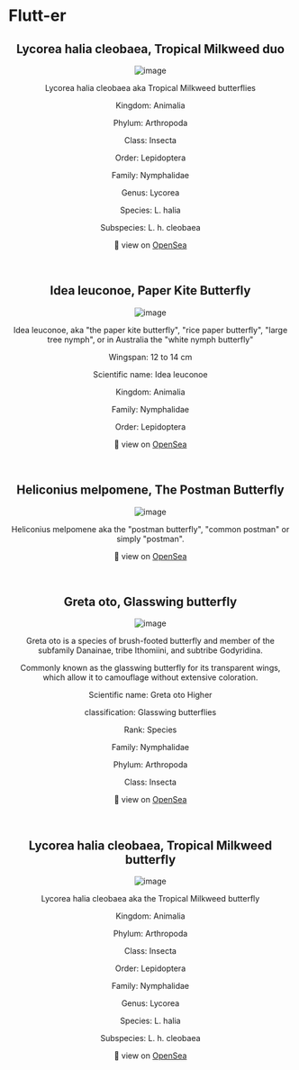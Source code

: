# Flutt-er

<h2 align="center"> Lycorea halia cleobaea, Tropical Milkweed duo </h2>
<div align="center">
  
![image](https://lh3.googleusercontent.com/VjbTsKNo0ql9IxsB3vRSAWsvDbKF3n6j8tXXkYAYN_CTYGz4eHNO45oqSrvUSUb5IiOSIihlJboTOYwe-8FaqQNrSbWGhvnvztyWIg=w600)

Lycorea halia cleobaea aka Tropical Milkweed butterflies

Kingdom: Animalia

Phylum: Arthropoda

Class: Insecta

Order: Lepidoptera

Family: Nymphalidae

Genus: Lycorea

Species: L. halia

Subspecies: L. h. cleobaea
  
👀 view on [OpenSea](https://opensea.io/assets/0x495f947276749ce646f68ac8c248420045cb7b5e/12714204501747205633217818940794087116270597844190628696059582171628666093569)
  
</div>

<br>

<h2 align="center"> Idea leuconoe, Paper Kite Butterfly </h2>
<div align="center">
  
![image](https://lh3.googleusercontent.com/yGD2qFM-0Fyj6olYp0mxvzulUa2NIPO92MGW2028Qogi-OHLry5YjRqY0Kd09mltyGed0ssfkGt16HW4JDWjeVUEPbNiiJ47uo_EDQ=s0)
 
Idea leuconoe, aka "the paper kite butterfly", "rice paper butterfly", "large tree nymph", or in Australia the "white nymph butterfly"

Wingspan: 12 to 14 cm 
  
Scientific name: Idea leuconoe 

Kingdom: Animalia 

Family: Nymphalidae 
  
Order: Lepidoptera
    
👀 view on [OpenSea](https://opensea.io/assets/0x495f947276749ce646f68ac8c248420045cb7b5e/12714204501747205633217818940794087116270597844190628696059582167230619582465)
  
</div>

<br>

<h2 align="center"> Heliconius melpomene, The Postman Butterfly </h2>
<div align="center">
  
![image](https://lh3.googleusercontent.com/bsQT55gmr7W2vQw0m6L9mNLru534QSY14m59ravHtMqn5AFsilvYe_7FEOKtzeMMuV5h4cIfsOvdLvGoDMKZYf2b1eZ7tB5hs8gXlw=w600)
 
Heliconius melpomene aka the "postman butterfly", "common postman" or simply "postman".

👀 view on [OpenSea](https://opensea.io/assets/0x495f947276749ce646f68ac8c248420045cb7b5e/12714204501747205633217818940794087116270597844190628696059582168330131210241)
  
</div>

<br>

<h2 align="center"> Greta oto, Glasswing butterfly </h2>
<div align="center">
  
![image](https://lh3.googleusercontent.com/NL1tM5itOgHDPuVKmAzMf-2NA4HOwa7QobNwzyDA0QzrdWoAkJTQoZGk-tuLSmLETc1ukWEGSKUzgrDd_B8J4CitSY-KvvOlaqB9=w600)
 
Greta oto is a species of brush-footed butterfly and member of the subfamily Danainae, tribe Ithomiini, and subtribe Godyridina.

Commonly known as the glasswing butterfly for its transparent wings, which allow it to camouflage without extensive coloration.

Scientific name: Greta oto Higher 
  
classification: Glasswing butterflies 

Rank: Species 

Family: Nymphalidae 

Phylum: Arthropoda 

Class: Insecta
  
👀 view on [OpenSea](https://opensea.io/assets/0x495f947276749ce646f68ac8c248420045cb7b5e/12714204501747205633217818940794087116270597844190628696059582169429642838017)
  
</div>

<br>

<h2 align="center"> Lycorea halia cleobaea, Tropical Milkweed butterfly </h2>
<div align="center">
  
![image](https://lh3.googleusercontent.com/7iubL9yrXLkLv1p_qX_6pb_aH89GUduM-BdJJ4yl6o8s_nyV_c45OV4gYLK4hJmGpCHNv0T0b-vG-G2DHGXn4LBN9-wzLd8sXExut0Q=w600)
 
Lycorea halia cleobaea aka the Tropical Milkweed butterfly

Kingdom: Animalia

Phylum: Arthropoda

Class: Insecta

Order: Lepidoptera

Family: Nymphalidae

Genus: Lycorea

Species: L. halia

Subspecies: L. h. cleobaea

👀 view on [OpenSea](https://opensea.io/assets/0x495f947276749ce646f68ac8c248420045cb7b5e/12714204501747205633217818940794087116270597844190628696059582170529154465793)
  
</div>

<br>
